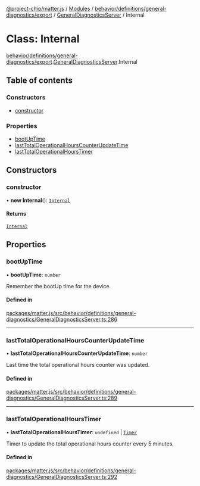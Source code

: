 [@project-chip/matter.js](../README.md) / [Modules](../modules.md) / [behavior/definitions/general-diagnostics/export](../modules/behavior_definitions_general_diagnostics_export.md) / [GeneralDiagnosticsServer](../modules/behavior_definitions_general_diagnostics_export.GeneralDiagnosticsServer.md) / Internal

# Class: Internal

[behavior/definitions/general-diagnostics/export](../modules/behavior_definitions_general_diagnostics_export.md).[GeneralDiagnosticsServer](../modules/behavior_definitions_general_diagnostics_export.GeneralDiagnosticsServer.md).Internal

## Table of contents

### Constructors

- [constructor](behavior_definitions_general_diagnostics_export.GeneralDiagnosticsServer.Internal.md#constructor)

### Properties

- [bootUpTime](behavior_definitions_general_diagnostics_export.GeneralDiagnosticsServer.Internal.md#bootuptime)
- [lastTotalOperationalHoursCounterUpdateTime](behavior_definitions_general_diagnostics_export.GeneralDiagnosticsServer.Internal.md#lasttotaloperationalhourscounterupdatetime)
- [lastTotalOperationalHoursTimer](behavior_definitions_general_diagnostics_export.GeneralDiagnosticsServer.Internal.md#lasttotaloperationalhourstimer)

## Constructors

### constructor

• **new Internal**(): [`Internal`](behavior_definitions_general_diagnostics_export.GeneralDiagnosticsServer.Internal.md)

#### Returns

[`Internal`](behavior_definitions_general_diagnostics_export.GeneralDiagnosticsServer.Internal.md)

## Properties

### bootUpTime

• **bootUpTime**: `number`

Remember the bootUp time for the device.

#### Defined in

[packages/matter.js/src/behavior/definitions/general-diagnostics/GeneralDiagnosticsServer.ts:286](https://github.com/project-chip/matter.js/blob/558e12c94a201592c28c7bc0743705360b3e5ca6/packages/matter.js/src/behavior/definitions/general-diagnostics/GeneralDiagnosticsServer.ts#L286)

___

### lastTotalOperationalHoursCounterUpdateTime

• **lastTotalOperationalHoursCounterUpdateTime**: `number`

Last time the total operational hours counter was updated.

#### Defined in

[packages/matter.js/src/behavior/definitions/general-diagnostics/GeneralDiagnosticsServer.ts:289](https://github.com/project-chip/matter.js/blob/558e12c94a201592c28c7bc0743705360b3e5ca6/packages/matter.js/src/behavior/definitions/general-diagnostics/GeneralDiagnosticsServer.ts#L289)

___

### lastTotalOperationalHoursTimer

• **lastTotalOperationalHoursTimer**: `undefined` \| [`Timer`](../interfaces/time_export.Timer.md)

Timer to update the total operational hours counter every 5 minutes.

#### Defined in

[packages/matter.js/src/behavior/definitions/general-diagnostics/GeneralDiagnosticsServer.ts:292](https://github.com/project-chip/matter.js/blob/558e12c94a201592c28c7bc0743705360b3e5ca6/packages/matter.js/src/behavior/definitions/general-diagnostics/GeneralDiagnosticsServer.ts#L292)
